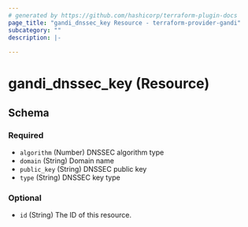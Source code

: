 ```yaml
---
# generated by https://github.com/hashicorp/terraform-plugin-docs
page_title: "gandi_dnssec_key Resource - terraform-provider-gandi"
subcategory: ""
description: |-
  
---
```


# gandi_dnssec_key (Resource)





<!-- schema generated by tfplugindocs -->
## Schema

### Required

- `algorithm` (Number) DNSSEC algorithm type
- `domain` (String) Domain name
- `public_key` (String) DNSSEC public key
- `type` (String) DNSSEC key type

### Optional

- `id` (String) The ID of this resource.


